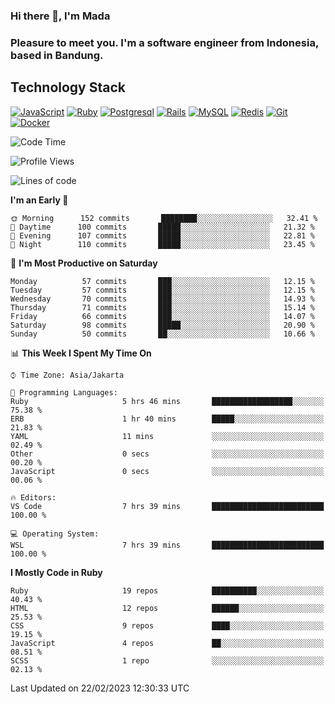 ### Hi there 👋, I'm Mada
### Pleasure to meet you. I'm a software engineer from Indonesia, based in Bandung.

## Technology Stack

[![JavaScript](https://img.shields.io/badge/-JavaScript-%23F7DF1C?style=flat-square&logo=javascript&logoColor=000000&labelColor=%23F7DF1C&color=%23FFCE5A)](https://www.javascript.com/)
[![Ruby](https://img.shields.io/badge/Ruby-CC342D?style=flat-square&logo=ruby&logoColor=white)](https://www.ruby-lang.org/en/)
[![Postgresql](https://img.shields.io/badge/PostgreSQL-316192?style=flat-square&logo=postgresql&logoColor=ffffff)](https://www.postgresql.org/)
[![Rails](https://img.shields.io/badge/Ruby_on_Rails-CC0000?style=flat-square&logo=ruby-on-rails&logoColor=white)](https://rubyonrails.org/)
[![MySQL](https://img.shields.io/badge/-MySQL-4479A1?style=flat-square&logo=MySQL&logoColor=ffffff)](https://www.mysql.com/)
[![Redis](https://img.shields.io/badge/-Redis-DC382D?style=flat-square&logo=Redis&logoColor=ffffff)](https://redis.io/)
[![Git](https://img.shields.io/badge/-Git-%23F05032?style=flat-square&logo=git&logoColor=%23ffffff)](https://git-scm.com/)
[![Docker](https://img.shields.io/badge/-Docker-2496ED?style=flat-square&logo=docker&logoColor=ffffff)](https://www.docker.com/)
<!--
**madaarya/madaarya** is a ✨ _special_ ✨ repository because its `README.md` (this file) appears on your GitHub profile.

Here are some ideas to get you started:

- 🔭 I’m currently working on ...
- 🌱 I’m currently learning ...
- 👯 I’m looking to collaborate on ...
- 🤔 I’m looking for help with ...
- 💬 Ask me about ...
- 📫 How to reach me: ...
- 😄 Pronouns: ...
- ⚡ Fun fact: ...
-->
<!--START_SECTION:waka-->
![Code Time](http://img.shields.io/badge/Code%20Time-5%2C203%20hrs%2049%20mins-blue)

![Profile Views](http://img.shields.io/badge/Profile%20Views-0-blue)

![Lines of code](https://img.shields.io/badge/From%20Hello%20World%20I%27ve%20Written-18%20Million%20lines%20of%20code-blue)

**I'm an Early 🐤** 

```text
🌞 Morning      152 commits       ████████░░░░░░░░░░░░░░░░░   32.41 % 
🌆 Daytime      100 commits       █████░░░░░░░░░░░░░░░░░░░░   21.32 % 
🌃 Evening      107 commits       █████░░░░░░░░░░░░░░░░░░░░   22.81 % 
🌙 Night        110 commits       █████░░░░░░░░░░░░░░░░░░░░   23.45 % 

```
📅 **I'm Most Productive on Saturday** 

```text
Monday          57 commits       ███░░░░░░░░░░░░░░░░░░░░░░   12.15 % 
Tuesday         57 commits       ███░░░░░░░░░░░░░░░░░░░░░░   12.15 % 
Wednesday       70 commits       ███░░░░░░░░░░░░░░░░░░░░░░   14.93 % 
Thursday        71 commits       ███░░░░░░░░░░░░░░░░░░░░░░   15.14 % 
Friday          66 commits       ███░░░░░░░░░░░░░░░░░░░░░░   14.07 % 
Saturday        98 commits       █████░░░░░░░░░░░░░░░░░░░░   20.90 % 
Sunday          50 commits       ██░░░░░░░░░░░░░░░░░░░░░░░   10.66 % 

```


📊 **This Week I Spent My Time On** 

```text
⌚︎ Time Zone: Asia/Jakarta

💬 Programming Languages: 
Ruby                     5 hrs 46 mins       ██████████████████░░░░░░░   75.38 % 
ERB                      1 hr 40 mins        █████░░░░░░░░░░░░░░░░░░░░   21.83 % 
YAML                     11 mins             ░░░░░░░░░░░░░░░░░░░░░░░░░   02.49 % 
Other                    0 secs              ░░░░░░░░░░░░░░░░░░░░░░░░░   00.20 % 
JavaScript               0 secs              ░░░░░░░░░░░░░░░░░░░░░░░░░   00.06 % 

🔥 Editors: 
VS Code                  7 hrs 39 mins       █████████████████████████   100.00 % 

💻 Operating System: 
WSL                      7 hrs 39 mins       █████████████████████████   100.00 % 

```

**I Mostly Code in Ruby** 

```text
Ruby                     19 repos            ██████████░░░░░░░░░░░░░░░   40.43 % 
HTML                     12 repos            ██████░░░░░░░░░░░░░░░░░░░   25.53 % 
CSS                      9 repos             ████░░░░░░░░░░░░░░░░░░░░░   19.15 % 
JavaScript               4 repos             ██░░░░░░░░░░░░░░░░░░░░░░░   08.51 % 
SCSS                     1 repo              ░░░░░░░░░░░░░░░░░░░░░░░░░   02.13 % 

```



 Last Updated on 22/02/2023 12:30:33 UTC
<!--END_SECTION:waka-->
